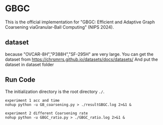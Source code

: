# GBGC
This is the official implementation for "GBGC: Efficient and Adaptive Graph Coarsening viaGranular-Ball Computing" (NIPS 2024).

## dataset
because "OVCAR-8H","P388H","SF-295H" are very large.
You can get the dataset from https://chrsmrrs.github.io/datasets/docs/datasets/
And put the dataset in dataset folder

## Run Code

The initialization directory is the root directory `./`.

```
experiment 1 acc and time
nohup python -u GB_coarsening.py > ./resultGBGC.log 2>&1 &

experiment 2 different Coarsening rate
nohup python -u GBGC_ratio.py > ./GBGC_ratio.log 2>&1 &
